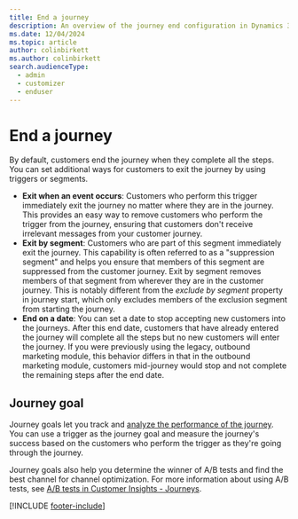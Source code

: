 ```yaml
---
title: End a journey
description: An overview of the journey end configuration in Dynamics 365 Customer Insights - Journeys.
ms.date: 12/04/2024
ms.topic: article
author: colinbirkett
ms.author: colinbirkett
search.audienceType: 
  - admin
  - customizer
  - enduser
---
```


# End a journey

By default, customers end the journey when they complete all the steps. You can set additional ways for customers to exit the journey by using triggers or segments.

- **Exit when an event occurs**: Customers who perform this trigger immediately exit the journey no matter where they are in the journey. This provides an easy way to remove customers who perform the trigger from the journey, ensuring that customers don't receive irrelevant messages from your customer journey.
- **Exit by segment**: Customers who are part of this segment immediately exit the journey. This capability is often referred to as a "suppression segment" and helps you ensure that members of this segment are suppressed from the customer journey. Exit by segment removes members of that segment from wherever they are in the customer journey. This is notably different from the *exclude by segment* property in journey start, which only excludes members of the exclusion segment from starting the journey.
- **End on a date**: You can set a date to stop accepting new customers into the journeys. After this end date, customers that have already entered the journey will complete all the steps but no new customers will enter the journey. If you were previously using the legacy, outbound marketing module, this behavior differs in that in the outbound marketing module, customers mid-journey would stop and not complete the remaining steps after the end date.

## Journey goal

Journey goals let you track and [analyze the performance of the journey](real-time-marketing-analytics.md). You can use a trigger as the journey goal and measure the journey's success based on the customers who perform the trigger as they're going through the journey.

Journey goals also help you determine the winner of A/B tests and find the best channel for channel optimization. For more information about using A/B tests, see [A/B tests in Customer Insights - Journeys](real-time-marketing-ab-tests-in-marketing-journeys.md).

[!INCLUDE [footer-include](./includes/footer-banner.md)]
